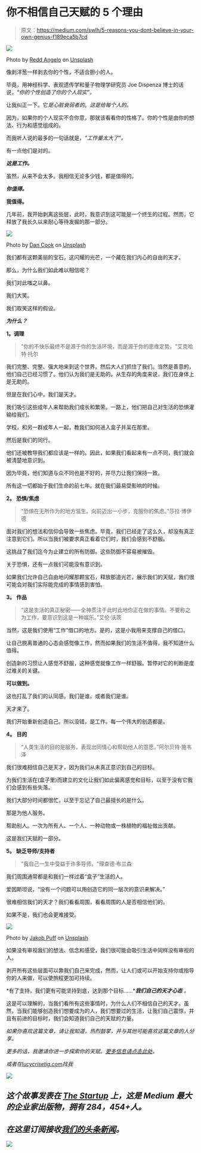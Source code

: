 # 你不相信自己天赋的 5 个理由

> 原文：<https://medium.com/swlh/5-reasons-you-dont-believe-in-your-own-genius-f189eca5b7cd>

![](img/208fcb36d0a374122c1ca44a892e6627.png)

Photo by [Redd Angelo](https://unsplash.com/photos/wVbwzX2er7g?utm_source=unsplash&utm_medium=referral&utm_content=creditCopyText) on [Unsplash](https://unsplash.com/search/photos/belief-in-genius?utm_source=unsplash&utm_medium=referral&utm_content=creditCopyText)

像剥洋葱一样剥去你的个性，不适合胆小的人。

毕竟，用神经科学、表观遗传学和量子物理学研究员 Joe Dispenza 博士的话说，*“你的个性创造了你的个人现实”。*

让我纠正一下。它*是心脏衰弱者的*。*这是给每个人的。*

因为，如果你的个人现实不合你意，那就该看看你的性格了。你的个性是由你的想法、行为和感觉组成的。

而我听人说的最多的一句话就是，*“工作量太大了”。*

有一点他们是对的。

***这是工作。***

虽然，从来不会太多。我相信无论多少钱，都是值得的。

***你值得。***

**我值得。**

几年前，我开始剥离这些层，此时，我意识到这可能是一个终生的过程。然而，它释放了我长久以来耐心等待发掘的那一部分。

![](img/404dbaa9b76cc2a86c427592a791607f.png)

Photo by [Dan Cook](https://unsplash.com/photos/MCauAnBJeig?utm_source=unsplash&utm_medium=referral&utm_content=creditCopyText) on [Unsplash](https://unsplash.com/search/photos/laughing?utm_source=unsplash&utm_medium=referral&utm_content=creditCopyText)

我们都有这颗美丽的宝石，这闪耀的光芒，一个藏在我们内心的自由的天才。

那么，为什么我们如此难以相信呢？

我们对此嗤之以鼻。

我们大笑。

我们取笑这样的假设。

***为什么？***

**1。调理**

> "你的不快乐最终不是源于你的生活环境，而是源于你的思维定势。"艾克哈特·托尔

我们完整、完整、强大地来到这个世界。然后大人们抓住了我们。当然是善意的，他们自己已经习惯了。他们认为我们是无助的。从生存的角度来说，我们在身体上是无助的。

但是在我们心中，我们是天才。

我们吸引这些成年人来帮助我们成长和繁荣。一路上，他们把自己对生活的恐惧灌输给我们。

学校，和另一群成年人一起，教我们如何进入盒子并呆在那里。

然后是我们的同行。

他们还被教导我们都应该是一样的。因此，如果我们看起来有一点不同，我们就会被清楚地意识到。

因为毕竟，他们知道与众不同也是不好的，并尽力让我们保持一致。

所有这一切都始于我们生命的前七年。就在我们最易受影响的时候。

**2。** **恐惧/焦虑**

> “恐惧在无所作为的地方滋生。向前迈出一小步，克服你的焦虑。”莎拉·博伊德

面对我们的想法和信仰会导致一些焦虑。毕竟，我们已经走了这么久，却没有真正注意到它们。所以当我们被要求真正看着它们时，我们会感到不舒服。

这挑战了我们迄今为止建立的所有防御。这些防御不容易被摧毁。

关于恐惧，还有一点我们可能没有意识到。

如果我们允许自己自由地闪耀那颗宝石，释放那道光芒，展示我们的天赋，我们很可能会对我们实际能完成的事情感到害怕。

**3。** **作品**

> “这是生活的真正秘密——全神贯注于此时此地你正在做的事情。不要称之为工作，要意识到这是一种娱乐。”艾伦·沃茨

当然，这是我们使用“工作”借口的地方。是的，这是小我用来支撑自己的借口。

让自己脱离普通的心态会感觉像工作，然而如果我们的生活不值得，我不知道什么值得。

创造新的习惯让人感觉不舒服，这种感觉就像工作一样舒服。暂停对它的判断是度过难关的关键。

**可以做到。**

这也打乱了我们的认同感。我们是谁。或者我们是谁。

天才来了。

我们开始重新创造自己。所以没错，是工作。每一个伟大的创造都是。

**4。** **目的**

> “人类生活的目的是服务，表现出同情心和帮助他人的意愿。”阿尔贝特·施韦泽

我们很难相信自己是天才，因为我们从未真正意识到自己的目标。

为我们生活在(盒子里)而建立的文化让我们如此偏离感觉和目标，以至于没有它我们会感到有些失落。

我们大部分时间都很忙，以至于忘记了自己最擅长的是什么。

那是为他人服务。

帮助别人。一次为所有人、一个人、一种动物或一株植物的福祉做出贡献。

这是我们天赋的一部分。

**5。** **缺乏导师/支持者**

> "我自己一生中受益于许多导师。"理查德·布兰森

我们周围通常都是和我们一样过着“盒子”生活的人。

爱因斯坦说，“没有一个问题可以用创造它的同一层次的意识来解决。”

很难相信我们的天才？我们看看周围，看看周围的人是否相信他们的。

如果不是，我们也会更难接受。

![](img/29f058ab77666275290ed5343564244f.png)

Photo by [Jakob Puff](https://unsplash.com/photos/TQEQkfl5Atc?utm_source=unsplash&utm_medium=referral&utm_content=creditCopyText) on [Unsplash](https://unsplash.com/search/photos/power?utm_source=unsplash&utm_medium=referral&utm_content=creditCopyText)

如果没有审视我们的想法、信念和感受，我们很可能会吸引生活中同样没有审视的人。

剥开所有这些层面可以靠我们自己来完成，然而，让人们或可以开始支持你或指导你的人来做，可以使旅程更加可持续。

*有了支持，我们更有可能坚持到底，达到那个目标……****我们自己的天才心态*** *。*

这是可以理解的，当我们看所有这些事情时，为什么人们不相信自己的天才。虽然，当我们能够创造我们想要成为的人，我们想要过的生活，让我们自己震惊，并且有前进的目标时，我们会知道我们自己的天赋的力量。

*如果你喜欢这篇文章，请让我知道，热烈鼓掌，并与其他可能喜欢这篇文章的人分享。*

*更多的话，我邀请你进一步探索你的天赋。[更多信息请点击此处](http://www.lucycrisetig.com)。*

*或者在[lucycrisetig.com](http://www.lucycrisetig.com)找我*

*![](img/731acf26f5d44fdc58d99a6388fe935d.png)*

## *这个故事发表在 [The Startup](https://medium.com/swlh) 上，这是 Medium 最大的企业家出版物，拥有 284，454+人。*

## *在这里订阅接收[我们的头条新闻](http://growthsupply.com/the-startup-newsletter/)。*

*![](img/731acf26f5d44fdc58d99a6388fe935d.png)*